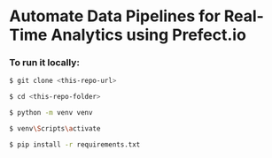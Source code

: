 # Automate Data Pipelines for Real-Time Analytics using Prefect.io

### To run it locally:

   ```bash
   $ git clone <this-repo-url>

   $ cd <this-repo-folder>

   $ python -m venv venv

   $ venv\Scripts\activate

   $ pip install -r requirements.txt
   ```    
